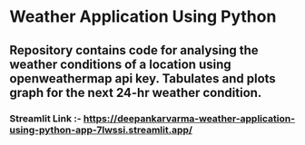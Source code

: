 # Weather Application Using Python
## Repository contains code for analysing the weather conditions of a location using openweathermap api key. Tabulates and plots graph for the next 24-hr weather condition.
### Streamlit Link :- https://deepankarvarma-weather-application-using-python-app-7lwssi.streamlit.app/